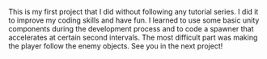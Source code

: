 This is my first project that I did without following any tutorial series. I did it to improve my coding skills and have fun.
I learned to use some basic unity components during the development process and to code a spawner that accelerates at certain second intervals. The most difficult part was making the player follow the enemy objects. See you in the next project!

